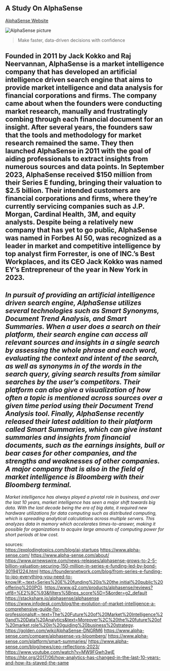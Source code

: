 ## A Study On AlphaSense

[AlphaSense Website](https://www.alpha-sense.com/)

![AlphaSense picture](https://www.alpha-sense.com/wp-content/uploads/2022/11/AlphaSense_072822-77-scaled.jpg)

> Make faster, data-driven decisions with confidence

**Founded in 2011 by Jack Kokko and Raj Neervannan, AlphaSense is a market intelligence company that has developed an artificial intelligence driven search engine that aims to provide market intelligence and data analysis for financial corporations and firms. The company came about when the founders were conducting market research, manually and frustratingly combing through each financial document for an insight. After several years, the founders saw that the tools and methodology for market research remained the same. They then launched AlphaSense in 2011 with the goal of aiding professionals to extract insights from numerous sources and data points. In September 2023, AlphaSense received $150 million from their Series E funding, bringing their valuation to $2.5 billion. Their intended customers are financial corporations and firms, where they’re currently servicing companies such as J.P. Morgan, Cardinal Health, 3M, and equity analysts. Despite being a relatively new company that has yet to go public, AlphaSense was named in Forbes AI 50, was recognized as a leader in market and competitive intelligence by top analyst firm Forrester, is one of INC.’s Best Workplaces, and its CEO Jack Kokko was named EY’s Entrepreneur of the year in New York in 2023.**
---
*In pursuit of providing an artificial intelligence driven search engine, AlphaSense utilizes several technologies such as Smart Synonyms, Document Trend Analysis, and Smart Summaries. When a user does a search on their platform, their search engine can access all relevant sources and insights in a single search by assessing the whole phrase and each word, evaluating the context and intent of the search, as well as synonyms in of the words in the search query, giving search results from similar searches by the user’s competitors. Their platform can also give a visualization of how often a topic is mentioned across sources over a given time period using their Document Trend Analysis tool. Finally, AlphaSense recently released their latest addition to their platform called Smart Summaries, which can give instant summaries and insights from financial documents, such as the earnings insights, bull or bear cases for other companies, and the strengths and weaknesses of other companies. A major company that is also in the field of market intelligence is Bloomberg with their Bloomberg terminal.*
---
*Market intelligence has always played a pivotal role in business, and over the last 10 years, market intelligence has seen a major shift towards big data. With the last decade being the era of big data, it required new hardware utilizations for data computing such as distributed computing, which is spreading analytical calculations across multiple servers. This analyzes data in memory which accelerates times-to-answer, making it possible for organizations to acquire large amounts of computing power for short periods at low cost.*

sources:		
https://explodingtopics.com/blog/ai-startups
https://www.alpha-sense.com/
https://www.alpha-sense.com/about/
https://www.prnewswire.com/news-releases/alphasense-grows-to-2-5-billion-valuation-securing-150-million-in-series-e-funding-led-by-bond-301941224.html
https://foundersnetwork.com/blog/from-series-e-funding-to-ipo-everything-you-need-to-know/#:~:text=Series%20E%20funding%20is%20the,initial%20public%20offering%20(IPO).
https://www.g2.com/products/alphasense/reviews?utf8=%E2%9C%93&filters%5Bnps_score%5D=5&order=g2_default
https://stackshare.io/alphasense/alphasense
https://www.infodesk.com/blog/the-evolution-of-market-intelligence-a-comprehensive-guide-for-professionals#:~:text=The%20Future%20of%20Market%20Intelligence%20and%20Data%20Analytics&text=Moreover%2C%20the%20future%20of%20market,role%20in%20guiding%20business%20strategy.
https://golden.com/wiki/AlphaSense-DNGRM6
https://www.alpha-sense.com/compare/alphasense-vs-bloomberg/
https://www.alpha-sense.com/platform/smart-summaries/
https://www.alpha-sense.com/blog/news/ceo-reflections-2023/
https://www.youtube.com/watch?v=MW9FGwh3wjE
https://hbr.org/2017/06/how-analytics-has-changed-in-the-last-10-years-and-how-its-stayed-the-same
